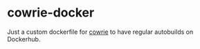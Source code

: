 # cowrie-docker
Just a custom dockerfile for [cowrie](github.com/cowrie/cowrie/) to have regular autobuilds on Dockerhub.


